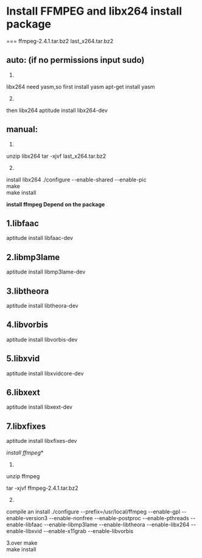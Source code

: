 # Install FFMPEG and libx264 install package
===
ffmpeg-2.4.1.tar.bz2
last_x264.tar.bz2

auto:        (if no permissions input sudo)
---
1.
libx264 need yasm,so first install yasm
apt-get install yasm

2.
then libx264
aptitude install libx264-dev 

manual:
---
1.
unzip  libx264
tar -xjvf last_x264.tar.bz2 

2.
install libx264
./configure --enable-shared --enable-pic  
make  
make install  

**install ffmpeg  Depend on the package**

1.libfaac
---
aptitude install libfaac-dev

2.libmp3lame
---
aptitude install libmp3lame-dev  

3.libtheora
---
aptitude install libtheora-dev 

4.libvorbis
---
aptitude install libvorbis-dev

5.libxvid
---
aptitude install libxvidcore-dev 

6.libxext
---
aptitude install libxext-dev

7.libxfixes
---
aptitude install libxfixes-dev 

*install ffmpeg**

1.
 unzip ffmpeg
 
tar -xjvf ffmpeg-2.4.1.tar.bz2  

2.
compile an  install
./configure --prefix=/usr/local/ffmpeg --enable-gpl --enable-version3 --enable-nonfree --enable-postproc --enable-pthreads --enable-libfaac --enable-libmp3lame --enable-libtheora --enable-libx264 --enable-libxvid --enable-x11grab --enable-libvorbis  

3.over
make  
make install  
 
